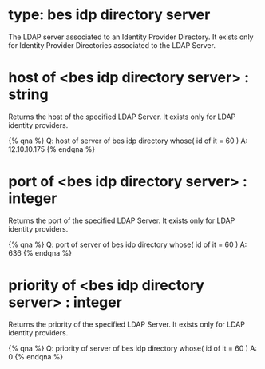 # type: bes idp directory server

The LDAP server associated to an Identity Provider Directory. It exists only for Identity Provider Directories associated to the LDAP Server.

# host of &lt;bes idp directory server&gt; : string

Returns the host of the specified LDAP Server. It exists only for LDAP identity providers.

{% qna %}
Q: host of server of bes idp directory whose( id of it = 60 )
A: 12.10.10.175
{% endqna %}

# port of &lt;bes idp directory server&gt; : integer

Returns the port of the specified LDAP Server. It exists only for LDAP identity providers.

{% qna %}
Q: port of server of bes idp directory whose( id of it = 60 )
A: 636
{% endqna %}

# priority of &lt;bes idp directory server&gt; : integer

Returns the priority of the specified LDAP Server. It exists only for LDAP identity providers.

{% qna %}
Q: priority of server of bes idp directory whose( id of it = 60 )
A: 0
{% endqna %}